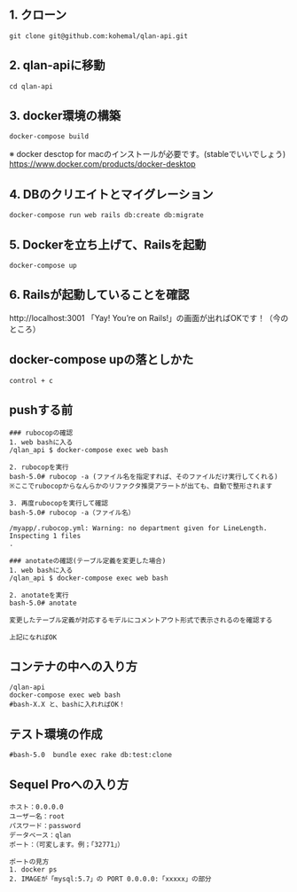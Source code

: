 
## 1. クローン
```
git clone git@github.com:kohemal/qlan-api.git
```

## 2. qlan-apiに移動
```
cd qlan-api
```

## 3. docker環境の構築
```
docker-compose build
```
※ docker desctop for macのインストールが必要です。(stableでいいでしょう)
https://www.docker.com/products/docker-desktop

## 4. DBのクリエイトとマイグレーション
```
docker-compose run web rails db:create db:migrate
```

## 5. Dockerを立ち上げて、Railsを起動
```
docker-compose up
```

## 6. Railsが起動していることを確認
http://localhost:3001
「Yay! You’re on Rails!」の画面が出ればOKです！（今のところ）

## docker-compose upの落としかた
```
control + c
```

## pushする前
```
### rubocopの確認
1. web bashに入る
/qlan_api $ docker-compose exec web bash

2. rubocopを実行
bash-5.0# rubocop -a (ファイル名を指定すれば、そのファイルだけ実行してくれる)
※ここでrubocopからなんらかのリファクタ推奨アラートが出ても、自動で整形されます

3. 再度rubocopを実行して確認
bash-5.0# rubocop -a（ファイル名）

/myapp/.rubocop.yml: Warning: no department given for LineLength.
Inspecting 1 files
.

### anotateの確認(テーブル定義を変更した場合)
1. web bashに入る
/qlan_api $ docker-compose exec web bash

2. anotateを実行
bash-5.0# anotate

変更したテーブル定義が対応するモデルにコメントアウト形式で表示されるのを確認する

上記になればOK
```

## コンテナの中への入り方
```
/qlan-api
docker-compose exec web bash
#bash-X.X と、bashに入れればOK！
```

## テスト環境の作成
```
#bash-5.0  bundle exec rake db:test:clone

```
## Sequel Proへの入り方
```
ホスト：0.0.0.0
ユーザー名：root
パスワード：password
データベース：qlan
ポート：（可変します。例；「32771」）

ポートの見方
1. docker ps
2. IMAGEが「mysql:5.7」の PORT 0.0.0.0:「xxxxx」の部分
```

